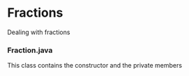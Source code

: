 # Fractions
Dealing with fractions
### Fraction.java
This class contains the constructor and the private members
